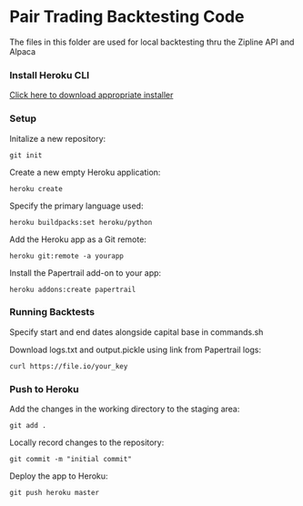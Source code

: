 # Pair Trading Backtesting Code
The files in this folder are used for local backtesting thru the Zipline API and Alpaca

### Install Heroku CLI
[Click here to download appropriate installer](https://devcenter.heroku.com/articles/heroku-cli)

### Setup
Initalize a new repository:
```
git init
```

Create a new empty Heroku application:
```
heroku create
```

Specify the primary language used:
```
heroku buildpacks:set heroku/python
```

Add the Heroku app as a Git remote:
```
heroku git:remote -a yourapp
```

Install the Papertrail add-on to your app:
```
heroku addons:create papertrail
```

### Running Backtests
Specify start and end dates alongside capital base in commands.sh

Download logs.txt and output.pickle using link from Papertrail logs:
```
curl https://file.io/your_key
```

### Push to Heroku
Add the changes in the working directory to the staging area:
```
git add .
```

Locally record changes to the repository:
```
git commit -m "initial commit"
```

Deploy the app to Heroku:
```
git push heroku master
```